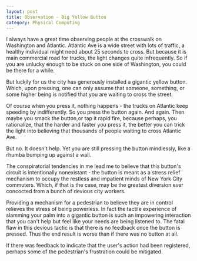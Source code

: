 ```yaml
---
layout: post
title: Observation - Big Yellow Button
category: Physical Computing
---
```


I always have a great time observing people at the crosswalk on Washington and Atlantic. Atlantic Ave is a wide street with lots of traffic, a healthy individual might need about 25 seconds to cross.  But because it is main commercial road for trucks, the light changes quite infrequently. So if you are unlucky enough to be stuck on one side of Washington, you could be there for a while. 

But luckily for us the city has generously installed a gigantic yellow button. Which, upon pressing, one can only assume that someone, something, or some higher being is notified that you are waiting to cross the street. 

Of course when you press it, nothing happens - the trucks on Atlantic keep speeding by indifferently.  So you press the button again.  And again. Then maybe you smack the button,or tap it rapid fire, because perhaps, you rationalize, that the harder and faster you press it, the better you can trick the light into believing that thousands of people waiting to cross Atlantic Ave.  

But no.  It doesn't help.  Yet you are still pressing the button mindlessly, like a rhumba bumping up against a wall.

The conspiratorial tendencies in me lead me to believe that this button's circuit is intentionally nonexistant - the button is meant as a stress relief mechanism to occupy the restless and impatient minds of  New York City commuters. Which, if that is the case, may be the greatest diversion ever concocted from a bunch of devious city workers. 

Providing a mechanism for a pedestrian to believe they are in control relieves the stress of being powerless. In fact the tactile experience of slamming your palm into a gigantic button is such an impowering interaction that you can't help but feel like your needs are being listened to.  The fatal flaw in this devious tactic is that there is no feedback once the button is pressed. Thus the end result is worse than if there was no button at all.  

If there was feedback to indicate that the user's action had been registered, perhaps some of the pedestrian's frustration could be mitigated.  


